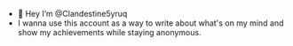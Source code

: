 - 👋 Hey I’m @Clandestine5yruq
- I wanna use this account as a way to write about what's on my mind and show my achievements while staying anonymous.

<!---
Clandestine5yruq/Clandestine5yruq is a ✨ special ✨ repository because its `README.md` (this file) appears on your GitHub profile.
You can click the Preview link to take a look at your changes.
--->
